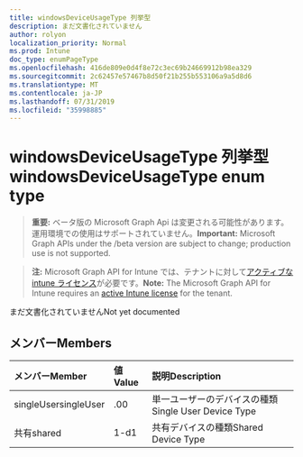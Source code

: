 ```yaml
---
title: windowsDeviceUsageType 列挙型
description: まだ文書化されていません
author: rolyon
localization_priority: Normal
ms.prod: Intune
doc_type: enumPageType
ms.openlocfilehash: 416de809e0d4f8e72c3ec69b24669912b98ea329
ms.sourcegitcommit: 2c62457e57467b8d50f21b255b553106a9a5d8d6
ms.translationtype: MT
ms.contentlocale: ja-JP
ms.lasthandoff: 07/31/2019
ms.locfileid: "35998885"
---
```

# <a name="windowsdeviceusagetype-enum-type"></a><span data-ttu-id="0213a-103">windowsDeviceUsageType 列挙型</span><span class="sxs-lookup"><span data-stu-id="0213a-103">windowsDeviceUsageType enum type</span></span>

> <span data-ttu-id="0213a-104">**重要:** ベータ版の Microsoft Graph Api は変更される可能性があります。運用環境での使用はサポートされていません。</span><span class="sxs-lookup"><span data-stu-id="0213a-104">**Important:** Microsoft Graph APIs under the /beta version are subject to change; production use is not supported.</span></span>

> <span data-ttu-id="0213a-105">**注:** Microsoft Graph API for Intune では、テナントに対して[アクティブな intune ライセンス](https://go.microsoft.com/fwlink/?linkid=839381)が必要です。</span><span class="sxs-lookup"><span data-stu-id="0213a-105">**Note:** The Microsoft Graph API for Intune requires an [active Intune license](https://go.microsoft.com/fwlink/?linkid=839381) for the tenant.</span></span>

<span data-ttu-id="0213a-106">まだ文書化されていません</span><span class="sxs-lookup"><span data-stu-id="0213a-106">Not yet documented</span></span>

## <a name="members"></a><span data-ttu-id="0213a-107">メンバー</span><span class="sxs-lookup"><span data-stu-id="0213a-107">Members</span></span>
|<span data-ttu-id="0213a-108">メンバー</span><span class="sxs-lookup"><span data-stu-id="0213a-108">Member</span></span>|<span data-ttu-id="0213a-109">値</span><span class="sxs-lookup"><span data-stu-id="0213a-109">Value</span></span>|<span data-ttu-id="0213a-110">説明</span><span class="sxs-lookup"><span data-stu-id="0213a-110">Description</span></span>|
|:---|:---|:---|
|<span data-ttu-id="0213a-111">singleUser</span><span class="sxs-lookup"><span data-stu-id="0213a-111">singleUser</span></span>|<span data-ttu-id="0213a-112">.0</span><span class="sxs-lookup"><span data-stu-id="0213a-112">0</span></span>|<span data-ttu-id="0213a-113">単一ユーザーのデバイスの種類</span><span class="sxs-lookup"><span data-stu-id="0213a-113">Single User Device Type</span></span>|
|<span data-ttu-id="0213a-114">共有</span><span class="sxs-lookup"><span data-stu-id="0213a-114">shared</span></span>|<span data-ttu-id="0213a-115">1-d</span><span class="sxs-lookup"><span data-stu-id="0213a-115">1</span></span>|<span data-ttu-id="0213a-116">共有デバイスの種類</span><span class="sxs-lookup"><span data-stu-id="0213a-116">Shared Device Type</span></span>|





